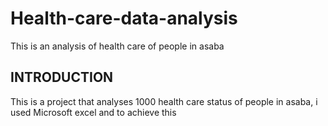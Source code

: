 # Health-care-data-analysis
This is an analysis of health care of people in asaba

## INTRODUCTION
This is a project that analyses 1000 health care status of people in asaba, i used Microsoft excel and to achieve this
